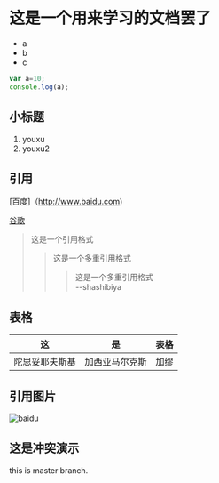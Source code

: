 # 这是一个用来学习的文档罢了

- a
- b
- c

```javascript
var a=10;
console.log(a);
```

## 小标题

1. youxu
2. youxu2

## 引用

[百度]（http://www.baidu.com)

[谷歌]

[谷歌]:http://www.google.com

> 这是一个引用格式
>> 这是一个多重引用格式
>>> 这是一个多重引用格式  
--shashibiya  

## 表格

这 | 是 | 表格
---|:---:|---:
陀思妥耶夫斯基|加西亚马尔克斯|加缪

## 引用图片

![baidu](https://www.baidu.com/img/bd_logo1.png?qua=high&where=super '这是百度的图片') 

## 这是冲突演示

this is master branch.

